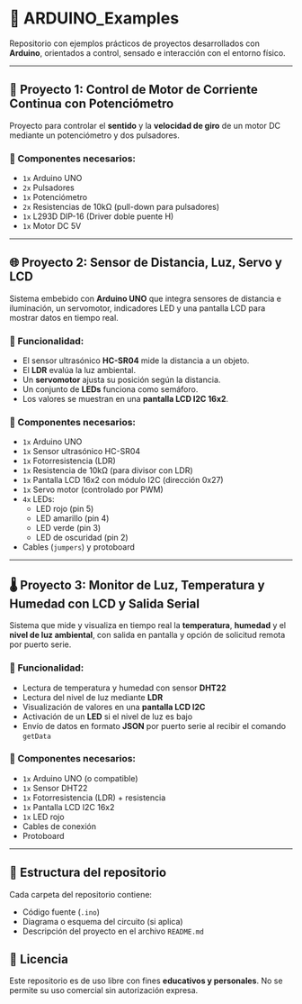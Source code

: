 # 🧰 ARDUINO_Examples

Repositorio con ejemplos prácticos de proyectos desarrollados con **Arduino**, orientados a control, sensado e interacción con el entorno físico.

---

## 🔧 Proyecto 1: Control de Motor de Corriente Continua con Potenciómetro

Proyecto para controlar el **sentido** y la **velocidad de giro** de un motor DC mediante un potenciómetro y dos pulsadores.

### 🧩 Componentes necesarios:
- `1x` Arduino UNO  
- `2x` Pulsadores  
- `1x` Potenciómetro  
- `2x` Resistencias de 10kΩ (pull-down para pulsadores)  
- `1x` L293D DIP-16 (Driver doble puente H)  
- `1x` Motor DC 5V

---

## 🌐 Proyecto 2: Sensor de Distancia, Luz, Servo y LCD

Sistema embebido con **Arduino UNO** que integra sensores de distancia e iluminación, un servomotor, indicadores LED y una pantalla LCD para mostrar datos en tiempo real.

### 📌 Funcionalidad:
- El sensor ultrasónico **HC-SR04** mide la distancia a un objeto.
- El **LDR** evalúa la luz ambiental.
- Un **servomotor** ajusta su posición según la distancia.
- Un conjunto de **LEDs** funciona como semáforo.
- Los valores se muestran en una **pantalla LCD I2C 16x2**.

### 🧩 Componentes necesarios:
- `1x` Arduino UNO  
- `1x` Sensor ultrasónico HC-SR04  
- `1x` Fotorresistencia (LDR)  
- `1x` Resistencia de 10kΩ (para divisor con LDR)  
- `1x` Pantalla LCD 16x2 con módulo I2C (dirección 0x27)  
- `1x` Servo motor (controlado por PWM)  
- `4x` LEDs:
  - LED rojo (pin 5)  
  - LED amarillo (pin 4)  
  - LED verde (pin 3)  
  - LED de oscuridad (pin 2)  
- Cables (`jumpers`) y protoboard

---

## 🌡️ Proyecto 3: Monitor de Luz, Temperatura y Humedad con LCD y Salida Serial

Sistema que mide y visualiza en tiempo real la **temperatura**, **humedad** y el **nivel de luz ambiental**, con salida en pantalla y opción de solicitud remota por puerto serie.

### 📌 Funcionalidad:
- Lectura de temperatura y humedad con sensor **DHT22**
- Lectura del nivel de luz mediante **LDR**
- Visualización de valores en una **pantalla LCD I2C**
- Activación de un **LED** si el nivel de luz es bajo
- Envío de datos en formato **JSON** por puerto serie al recibir el comando `getData`

### 🧩 Componentes necesarios:
- `1x` Arduino UNO (o compatible)  
- `1x` Sensor DHT22  
- `1x` Fotorresistencia (LDR) + resistencia  
- `1x` Pantalla LCD I2C 16x2  
- `1x` LED rojo  
- Cables de conexión  
- Protoboard

---

## 📁 Estructura del repositorio

Cada carpeta del repositorio contiene:
- Código fuente (`.ino`)
- Diagrama o esquema del circuito (si aplica)
- Descripción del proyecto en el archivo `README.md`


## 📌 Licencia

Este repositorio es de uso libre con fines **educativos y personales**. No se permite su uso comercial sin autorización expresa.





